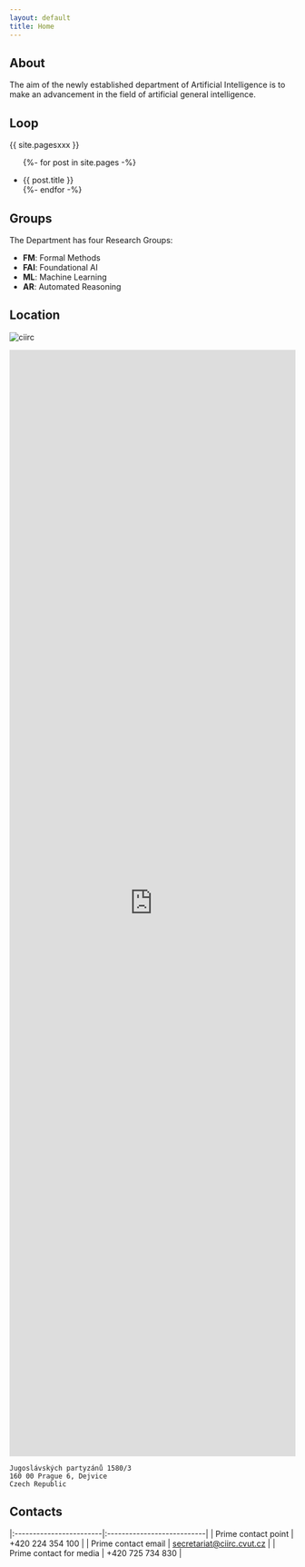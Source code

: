 ```yaml
---
layout: default
title: Home
---
```


## About ##
 
The aim of the newly established department of Artificial Intelligence is to make an advancement in the field of artificial general intelligence.

## Loop ##

{{ site.pagesxxx }}

<ul>      

   {%- for post in site.pages -%}
      <li>{{ post.title }}</li>
   {%- endfor -%}
</ul>


## Groups ##

The Department has four Research Groups:

* **FM**: Formal Methods
* **FAI**: Foundational AI
* **ML**: Machine Learning
* **AR**: Automated Reasoning

## Location ##


![ciirc](https://www.ciirc.cvut.cz/wp-content/uploads/2017/08/predstaveni-1.jpg) 


<div><iframe src="https://www.google.com/maps/embed?pb=!1m18!1m12!1m3!1d1279.5416994861462!2d14.393923821572495!3d50.103445927619916!2m3!1f0!2f0!3f0!3m2!1i1024!2i768!4f13.1!3m3!1m2!1s0x0%3A0x72d5d7faff1cb933!2s%C4%8Cesk%C3%BD+institut+informatiky%2C+robotiky+a+kybernetiky!5e0!3m2!1scs!2scz!4v1508487103659" width="100%" height="50%" frameborder="0" style="border:0" allowfullscreen></iframe></div>


```
Jugoslávských partyzánů 1580/3
160 00 Prague 6, Dejvice
Czech Republic
```


## Contacts ##

|:------------------------|:---------------------------|
| Prime contact point     | +420 224 354 100           |
| Prime contact email     | secretariat@ciirc.cvut.cz  |
| Prime contact for media | +420 725 734 830           |


